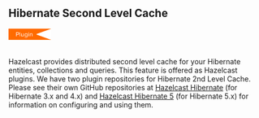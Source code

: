 
## Hibernate Second Level Cache

<img src="images/Plugin_New.png" alt="Hibernate Plugin" height="22" width="84">
<br></br>

Hazelcast provides distributed second level cache for your Hibernate entities, collections and queries. This feature is offered as Hazelcast plugins. We have two plugin repositories for Hibernate 2nd Level Cache. Please see their own GitHub repositories at <a href="https://github.com/hazelcast/hazelcast-hibernate" target="_blank">Hazelcast Hibernate</a> (for Hibernate 3.x and 4.x) and <a href="https://github.com/hazelcast/hazelcast-hibernate5" target="_blank">Hazelcast Hibernate 5</a> (for Hibernate 5.x) for information on configuring and using them.


